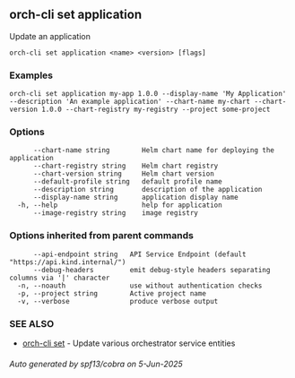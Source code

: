 ## orch-cli set application

Update an application

```
orch-cli set application <name> <version> [flags]
```

### Examples

```
orch-cli set application my-app 1.0.0 --display-name 'My Application' --description 'An example application' --chart-name my-chart --chart-version 1.0.0 --chart-registry my-registry --project some-project
```

### Options

```
      --chart-name string        Helm chart name for deploying the application
      --chart-registry string    Helm chart registry
      --chart-version string     Helm chart version
      --default-profile string   default profile name
      --description string       description of the application
      --display-name string      application display name
  -h, --help                     help for application
      --image-registry string    image registry
```

### Options inherited from parent commands

```
      --api-endpoint string   API Service Endpoint (default "https://api.kind.internal/")
      --debug-headers         emit debug-style headers separating columns via '|' character
  -n, --noauth                use without authentication checks
  -p, --project string        Active project name
  -v, --verbose               produce verbose output
```

### SEE ALSO

* [orch-cli set](orch-cli_set.md)	 - Update various orchestrator service entities

###### Auto generated by spf13/cobra on 5-Jun-2025
